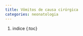 ```yaml
---
title: Vômitos de causa cirúrgica
categories: neonatologia
---
```


1. indice
{:toc}




<!---
Até 12h os RNs costumam eliminar mecônio. Até 48h é considerado normal.

## Fatores desencadeantes
* Mecanorreceptores
* Quimiorreceptores

## Sinais de alarme
* Vômito:
  * alimentar
  * bilioso
  * fecalóide
* Distensão abdominal abdominal:
  * epigástrica
  * localizada
  * generalizada
* Eliminação de mecônio

> Quanto mais alta a obstruçao, menor a distensão...
> Quanto mais baixa a obstrução...

Exame do tórax
Exame do abdome
Exame do períneo

## Atresias instestinais
Obstrução total de luz intestinal, onde a obstrução incompleta chama-se de estenose.

Por que ocorre?
* Atresia duodenal
  * Teoria de Tandler
  * Pâncreas anular
  * Uso de drogas teratogênicas
* Atresias jejuno ileais


Como se classifica?
* Intrinseca
* Extrínseca
-->
